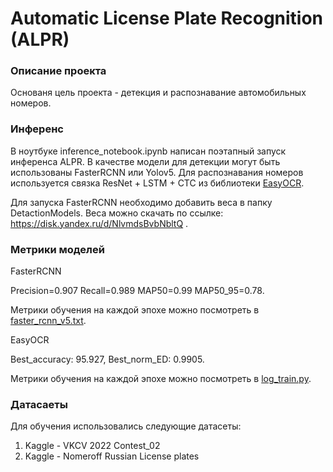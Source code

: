 # Automatic License Plate Recognition (ALPR)

### Описание проекта

Основаня цель проекта - детекция и распознавание автомобильных номеров.

### Инференс

В ноутбуке inference_notebook.ipynb написан поэтапный запуск инференса ALPR.
В качестве модели для детекции могут быть использованы FasterRCNN или Yolov5.
Для распознавания номеров используется связка ResNet + LSTM + CTC из библиотеки
[EasyOCR](https://github.com/JaidedAI/EasyOCR).

Для запуска FasterRCNN необходимо добавить веса в папку DetactionModels. 
Веса можно скачать по ссылке: https://disk.yandex.ru/d/NlvmdsBvbNbltQ .

### Метрики моделей

FasterRCNN  

Precision=0.907 Recall=0.989 MAP50=0.99 MAP50_95=0.78.

Метрики обучения на каждой эпохе можно посмотреть в 
[faster_rcnn_v5.txt](Logs/faster_rcnn_v5.txt).

EasyOCR

Best_accuracy: 95.927, Best_norm_ED: 0.9905.

Метрики обучения на каждой эпохе можно посмотреть в 
[log_train.py](easyocr_trainer/saved_models/alpr_new_filtered/log_train.txt).

### Датасаеты

Для обучения использовались следующие датасеты:

1. Kaggle - VKCV 2022 Contest_02
2. Kaggle - Nomeroff Russian License plates



